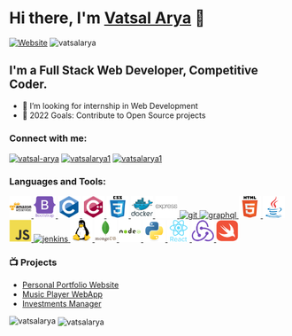 # Hi there, I'm [Vatsal Arya][website] 👋
[![Website](https://img.shields.io/website?label=Portfolio%20Website&style=for-the-badge&url=https%3A%2F%2Fcodestackr.com)](https://vatsalarya.github.io/portfolio/)
<span align="left"> <img src="https://komarev.com/ghpvc/?username=vatsalarya&label=Profile%20views&color=0e75b6&style=flat" alt="vatsalarya" height="28"/> </span>

## I'm a Full Stack Web Developer, Competitive Coder.

- 👯 I’m looking for internship in Web Development
- 🥅 2022 Goals: Contribute to Open Source projects
<h3 align="left">Connect with me:</h3>
<p align="left">
<a href="https://linkedin.com/in/vatsal-arya" target="blank"><img align="center" src="https://raw.githubusercontent.com/rahuldkjain/github-profile-readme-generator/master/src/images/icons/Social/linked-in-alt.svg" alt="vatsal-arya" height="30" width="40" /></a>
<a href="https://www.codechef.com/users/vatsalarya1" target="blank"><img align="center" src="https://i.ibb.co/P15BWbF/ce4fd2180646452aa0b03c3ffa3ef8e2.png" alt="vatsalarya1" height="30" width="40" /></a>
<a href="https://instagram.com/vatsalarya1" target="blank"><img align="center" src="https://raw.githubusercontent.com/rahuldkjain/github-profile-readme-generator/master/src/images/icons/Social/instagram.svg" alt="vatsalarya1" height="30" width="40" /></a>
</p>

<h3 align="left">Languages and Tools:</h3>
<p align="left"> <a href="https://aws.amazon.com" target="_blank"> <img src="https://raw.githubusercontent.com/devicons/devicon/master/icons/amazonwebservices/amazonwebservices-original-wordmark.svg" alt="aws" width="40" height="40"/> </a> <a href="https://getbootstrap.com" target="_blank"> <img src="https://raw.githubusercontent.com/devicons/devicon/master/icons/bootstrap/bootstrap-plain-wordmark.svg" alt="bootstrap" width="40" height="40"/> </a> <a href="https://www.cprogramming.com/" target="_blank"> <img src="https://raw.githubusercontent.com/devicons/devicon/master/icons/c/c-original.svg" alt="c" width="40" height="40"/> </a> <a href="https://www.w3schools.com/cpp/" target="_blank"> <img src="https://raw.githubusercontent.com/devicons/devicon/master/icons/cplusplus/cplusplus-original.svg" alt="cplusplus" width="40" height="40"/> </a> <a href="https://www.w3schools.com/css/" target="_blank"> <img src="https://raw.githubusercontent.com/devicons/devicon/master/icons/css3/css3-original-wordmark.svg" alt="css3" width="40" height="40"/> </a> <a href="https://www.docker.com/" target="_blank"> <img src="https://raw.githubusercontent.com/devicons/devicon/master/icons/docker/docker-original-wordmark.svg" alt="docker" width="40" height="40"/> </a> <a href="https://expressjs.com" target="_blank"> <img src="https://raw.githubusercontent.com/devicons/devicon/master/icons/express/express-original-wordmark.svg" alt="express" width="40" height="40"/> </a> <a href="https://git-scm.com/" target="_blank"> <img src="https://www.vectorlogo.zone/logos/git-scm/git-scm-icon.svg" alt="git" width="40" height="40"/> </a> <a href="https://graphql.org" target="_blank"> <img src="https://www.vectorlogo.zone/logos/graphql/graphql-icon.svg" alt="graphql" width="40" height="40"/> </a> <a href="https://www.w3.org/html/" target="_blank"> <img src="https://raw.githubusercontent.com/devicons/devicon/master/icons/html5/html5-original-wordmark.svg" alt="html5" width="40" height="40"/> </a> <a href="https://www.java.com" target="_blank"> <img src="https://raw.githubusercontent.com/devicons/devicon/master/icons/java/java-original.svg" alt="java" width="40" height="40"/> </a> <a href="https://developer.mozilla.org/en-US/docs/Web/JavaScript" target="_blank"> <img src="https://raw.githubusercontent.com/devicons/devicon/master/icons/javascript/javascript-original.svg" alt="javascript" width="40" height="40"/> </a> <a href="https://www.jenkins.io" target="_blank"> <img src="https://www.vectorlogo.zone/logos/jenkins/jenkins-icon.svg" alt="jenkins" width="40" height="40"/> </a> <a href="https://www.linux.org/" target="_blank"> <img src="https://raw.githubusercontent.com/devicons/devicon/master/icons/linux/linux-original.svg" alt="linux" width="40" height="40"/> </a> <a href="https://www.mongodb.com/" target="_blank"> <img src="https://raw.githubusercontent.com/devicons/devicon/master/icons/mongodb/mongodb-original-wordmark.svg" alt="mongodb" width="40" height="40"/> </a> <a href="https://nodejs.org" target="_blank"> <img src="https://raw.githubusercontent.com/devicons/devicon/master/icons/nodejs/nodejs-original-wordmark.svg" alt="nodejs" width="40" height="40"/> </a> <a href="https://www.python.org" target="_blank"> <img src="https://raw.githubusercontent.com/devicons/devicon/master/icons/python/python-original.svg" alt="python" width="40" height="40"/> </a> <a href="https://reactjs.org/" target="_blank"> <img src="https://raw.githubusercontent.com/devicons/devicon/master/icons/react/react-original-wordmark.svg" alt="react" width="40" height="40"/> </a> <a href="https://redux.js.org" target="_blank"> <img src="https://raw.githubusercontent.com/devicons/devicon/master/icons/redux/redux-original.svg" alt="redux" width="40" height="40"/> </a> <a href="https://developer.apple.com/swift/" target="_blank"> <img src="https://raw.githubusercontent.com/devicons/devicon/master/icons/swift/swift-original.svg" alt="swift" width="40" height="40"/> </a> <a href="https://www.typescriptlang.org/" target="_blank"> 
<!--   <img src="https://raw.githubusercontent.com/devicons/devicon/master/icons/typescript/typescript-original.svg" alt="typescript" width="40" height="40"/> -->
  </a> </p>

### 📺 Projects

<!-- Projects:START -->
- [Personal Portfolio Website](https://vatsalarya.github.io/portfolio/)
- [Music Player WebApp](https://github.com/vatsalarya/musicplayer)
- [Investments Manager](https://github.com/vatsalarya/InvestmentsManager)
<!-- Projects:END -->


<span><img align="left" src="https://github-readme-stats.vercel.app/api/top-langs?username=vatsalarya&show_icons=true&locale=en&layout=compact&theme=material-palenight" alt="vatsalarya" /></span>

<span>&nbsp;<img align="center" src="https://github-readme-stats.vercel.app/api?username=vatsalarya&show_icons=true&locale=en&theme=material-palenight" alt="vatsalarya" /></span>

[website]: https://vatsalarya.github.io/portfolio/


